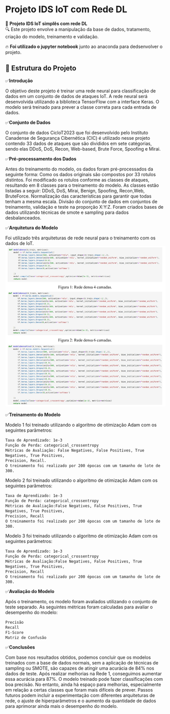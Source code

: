# Projeto IDS IoT com Rede DL

📡 **Projeto IDS IoT simplês com rede DL**  
🔍 Este projeto envolve a manipulação da base de dados, tratamento, criação do modelo, treinamento e validação.

🔥 **Foi utilizado o jupyter notebook** junto ao anaconda para dedsenvolver o projeto.
## 📂 Estrutura do Projeto

✅**Introdução**

O objetivo deste projeto é treinar uma rede neural para classificação de dados em um conjunto
de dados de ataques IoT. A rede neural será desenvolvida utilizando a biblioteca TensorFlow
com a interface Keras. O modelo será treinado para prever a classe correta para cada entrada
de dados.

✅**Conjunto de Dados**

O conjunto de dados CicIoT2023 que foi desenvolvido pelo
Instituto Canadense de
Segurança Cibernética (CIC) é utilizado nesse projeto contendo 33 dados de ataques que são
divididos em sete catégorias, sendo elas DDoS, DoS, Recon, Web-based, Brute Force,
Spoofing e Mirai.

✅**Pré-processamento dos Dados**

Antes do treinamento do modelo, os dados foram pré-processados da seguinte forma:
Como os dados originais são compostos por 33 rotulos distintos. Foi modificado os rotulos
conforme as classes de ataques, resultando em 8 classes para o treinamento do modelo. As
classes estão listadas a seguir:
DDoS, DoS, Mirai, Benign, Spoofing, Recon,Web, BruteForce.
Normalização das características para garantir que todas tenham a mesma escala.
Divisão do conjunto de dados em conjuntos de treinamento, validação e teste na proporção
X:Y:Z.
Foram criados bases de dados utilizando técnicas de smote e sampling para dados
desbalanceados.

✅**Arquitetura do Modelo**

Foi utilizado três arquiteturas de rede neural para o treinamento com os dados de IoT.
![imagem redes](./imagemredes.png)



✅**Treinamento do Modelo**

Modelo 1 foi treinado utilizando o algoritmo de otimização Adam com os seguintes
parâmetros:

    Taxa de Aprendizado: 1e-3
    Função de Perda: categorical_crossentropy
    Métricas de Avaliação: False Negatives, False Positives, True Negatives, True Positives,
    Precision, Recall.
    O treinamento foi realizado por 200 épocas com um tamanho de lote de 300.


Modelo 2 foi treinado utilizando o algoritmo de otimização Adam com os seguintes
parâmetros:

    Taxa de Aprendizado: 1e-3
    Função de Perda: categorical_crossentropy
    Métricas de Avaliação:False Negatives, False Positives, True Negatives, True Positives,
    Precision, Recall
    O treinamento foi realizado por 200 épocas com um tamanho de lote de 300.

Modelo 3 foi treinado utilizando o algoritmo de otimização Adam com os seguintes
parâmetros:

    Taxa de Aprendizado: 1e-3
    Função de Perda: categorical_crossentropy
    Métricas de Avaliação:False Negatives, False Positives, True Negatives, True Positives,
    Precision, Recall
    O treinamento foi realizado por 200 épocas com um tamanho de lote de 300.
        
✅**Avaliação do Modelo**

Após o treinamento, os modelo foram avaliados utilizando o conjunto de teste separado. As
seguintes métricas foram calculadas para avaliar o desempenho do modelo:

    Precisão
    Recall
    F1-Score
    Matriz de Confusão

✅**Conclusões**

Com base nos resultados obtidos, podemos concluir que os modelos treinados com a base de
dados normais, sem a aplicação de técnicas de sampling ou SMOTE, são capazes de atingir
uma acurácia de 84% nos dados de teste. Após realizar melhorias na Rede 1, conseguimos
aumentar essa acurácia para 87%.
O modelo treinado pode fazer classificações com boa precisão. No entanto, ainda há espaço
para melhorias, especialmente em relação a certas classes que foram mais difíceis de prever.
Passos futuros podem incluir a experimentação com diferentes arquiteturas de rede,
o ajuste de hiperparâmetros e o aumento da quantidade de dados para aprimorar ainda mais o desempenho do modelo.



